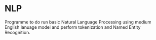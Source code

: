 # NLP

Programme to do run basic Natural Language Processing using medium English lanuage model and perform tokenization and Named Entity Recognition.
